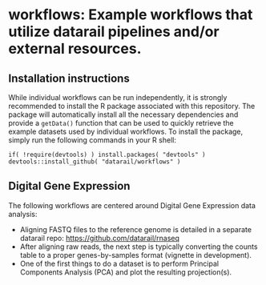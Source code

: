 # workflows: Example workflows that utilize datarail pipelines and/or external resources.

## Installation instructions

While individual workflows can be run independently, it is strongly recommended to install the R package associated with this repository. The package will automatically install all the necessary dependencies and provide a `getData()` function that can be used to quickly retrieve the example datasets used by individual workflows. To install the package, simply run the following commands in your R shell:

    if( !require(devtools) ) install.packages( "devtools" )
    devtools::install_github( "datarail/workflows" )

## Digital Gene Expression

The following workflows are centered around Digital Gene Expression data analysis:

* Aligning FASTQ files to the reference genome is detailed in a separate datarail repo: https://github.com/datarail/rnaseq
* After aligning raw reads, the next step is typically converting the counts table to a proper genes-by-samples format (vignette in development).
* One of the first things to do a dataset is to perform Principal Components Analysis (PCA) and plot the resulting projection(s).
